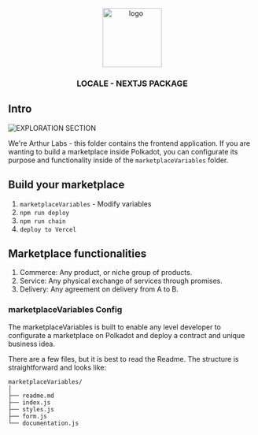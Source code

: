 <div align="center">
<img src="https://i.ibb.co/CMKZrPj/Group-1739.png" alt="logo" width="120" height="120" />
</div>

<h3 align="center">LOCALE - NEXTJS PACKAGE</h3>

## Intro

![EXPLORATION SECTION](https://i.ibb.co/S6Jgstb/image-2024-05-03-125300182.png)

We're Arthur Labs - this folder contains the frontend application. If you are wanting to build a marketplace inside Polkadot, you can configurate its purpose and functionality inside of the `marketplaceVariables` folder.

## Build your marketplace

1.  `marketplaceVariables` - Modify variables
2.  `npm run deploy`
3.  `npm run chain`
4.  `deploy to Vercel`

## Marketplace functionalities

1. Commerce: Any product, or niche group of products.
2. Service: Any physical exchange of services through promises.
3. Delivery: Any agreement on delivery from A to B.

### marketplaceVariables Config

The marketplaceVariables is built to enable any level developer to configurate a marketplace on Polkadot and deploy a contract and unique business idea.

There are a few files, but it is best to read the Readme. The structure is straightforward and looks like:

```
marketplaceVariables/
│
├── readme.md
├── index.js
├── styles.js
├── form.js
└── documentation.js
```
